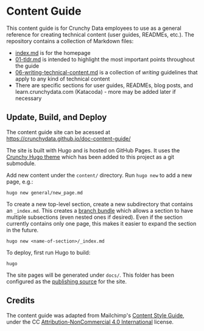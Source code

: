 # Content Guide

This content guide is for Crunchy Data employees to use as a general reference for creating technical content (user guides, READMEs, etc.). The repository contains a collection of Markdown files:

- [index.md](content/_index.md) is for the homepage
- [01-tldr.md](content/01-tldr/_index.md) is intended to highlight the most important points throughout the guide
- [06-writing-technical-content.md](content/06-writing-technical-content/_index.md) is a collection of *writing* guidelines that apply to any kind of technical content
- There are specific sections for user guides, READMEs, blog posts, and learn.crunchydata.com (Katacoda) - more may be added later if necessary 

## Update, Build, and Deploy

The content guide site can be acessed at https://crunchydata.github.io/doc-content-guide/

The site is built with Hugo and is hosted on GitHub Pages. It uses the [Crunchy Hugo theme](https://github.com/CrunchyData/crunchy-hugo-theme) which has been added to this project as a git submodule.

Add new content under the `content/` directory. Run `hugo new` to add a new page, e.g.:

    hugo new general/new_page.md

To create a new top-level section, create a new subdirectory that contains an `_index.md`. This creates a [branch bundle](https://gohugo.io/content-management/page-bundles/) which allows a section to have multiple subsections (even nested ones if desired). Even if the section currently contains only one page, this makes it easier to expand the section in the future.

    hugo new <name-of-section>/_index.md

To deploy, first run Hugo to build:

    hugo

The site pages will be generated under `docs/`. This folder has been configured as the [publishing source](https://docs.github.com/en/pages/getting-started-with-github-pages/about-github-pages#publishing-sources-for-github-pages-sites) for the site. 

## Credits

The content guide was adapted from Mailchimp's [Content Style Guide](https://github.com/mailchimp/content-style-guide), under the CC [Attribution-NonCommercial 4.0 International](https://github.com/mailchimp/content-style-guide/blob/master/LICENSE.md) license.
